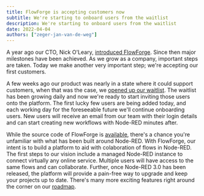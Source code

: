 ```yaml
---
title: FlowForge is accepting customers now
subtitle: We're starting to onboard users from the waitlist
description: We're starting to onboard users from the waitlist
date: 2022-04-04
authors: ["zeger-jan-van-de-weg"]
---
```


A year ago our CTO, Nick O'Leary, [introduced FlowForge](https://flowforge.com/blog/2021/04/first-deploy/).
Since then major milestones have been achieved. As we grow as a company, important
steps are taken. Today we make another very important step; we're accepting our
first customers.

<!--more-->

A few weeks ago our product was nearly in a state where it could support customers,
when that was the case, we [opened up our waitlist](https://flowforge.com/blog/2022/02/announcing-flowforge-cloud/).
The waitlist has been growing daily and now we're ready to start inviting those
users onto the platform. The first
lucky few users are being added today, and each working day for the foreseeable
future we'll continue onboarding users. New users will receive an email from our
team with their login details and can start creating new workflows with Node-RED
minutes after.

While the source code of FlowForge is [available](https://github.com/flowforge/flowforge),
there's a chance you're unfamiliar with what has been built around Node-RED.
With FlowForge, our intent is to build a platform to aid with colaboration of
flows in Node-RED. The first steps to our vision include a managed Node-RED 
instance to connect virtually any online service. Multiple users will have
access to the same flows and can collaborate. Further, once Node-RED 3.0 has
been released, the platform will provide a pain-free way to upgrade and keep
your projects up to date. There's many more exciting features right around the
corner on our [roadmap](https://github.com/orgs/flowforge/projects/5).
